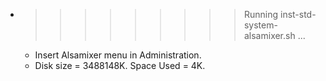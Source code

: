 * >>>>>>>>> Running inst-std-system-alsamixer.sh ...
  * Insert Alsamixer menu in Administration.
  * Disk size = 3488148K. Space Used = 4K.
